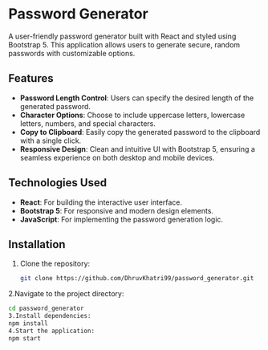 # Password Generator

A user-friendly password generator built with React and styled using Bootstrap 5. This application allows users to generate secure, random passwords with customizable options.

## Features
- **Password Length Control**: Users can specify the desired length of the generated password.
- **Character Options**: Choose to include uppercase letters, lowercase letters, numbers, and special characters.
- **Copy to Clipboard**: Easily copy the generated password to the clipboard with a single click.
- **Responsive Design**: Clean and intuitive UI with Bootstrap 5, ensuring a seamless experience on both desktop and mobile devices.

## Technologies Used
- **React**: For building the interactive user interface.
- **Bootstrap 5**: For responsive and modern design elements.
- **JavaScript**: For implementing the password generation logic.

## Installation
1. Clone the repository:
   ```bash
   git clone https://github.com/DhruvKhatri99/password_generator.git
2.Navigate to the project directory:
   ```bash
   cd password_generator
3.Install dependencies:
   npm install
4.Start the application:
   npm start

